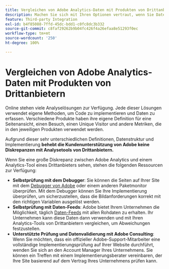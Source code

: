 ```yaml
---
title: Vergleichen von Adobe Analytics-Daten mit Produkten von Drittanbietern
description: Machen Sie sich mit Ihren Optionen vertraut, wenn Sie Daten in Adobe Analytics direkt mit Daten vergleichen, die von anderen Analytics-Lösungen erfasst wurden.
feature: Third-party Integration
exl-id: b4f85088-7ffd-45dc-bdd1-c0fc8dc3b332
source-git-commit: c8faf29262b9b04fc426f4a26efaa8e51293f0ec
workflow-type: tm+mt
source-wordcount: '250'
ht-degree: 100%

---
```


# Vergleichen von Adobe Analytics-Daten mit Produkten von Drittanbietern

Online stehen viele Analyselösungen zur Verfügung. Jede dieser Lösungen verwendet eigene Methoden, um Code zu implementieren und Daten zu erfassen. Verschiedene Produkte haben ihre eigene Definition für eine Seitenansicht, einen Besuch, einen Unique Visitor und andere Metriken, die in den jeweiligen Produkten verwendet werden.

Aufgrund dieser sehr unterschiedlichen Definitionen, Datenstruktur und Implementierung **behebt die Kundenunterstützung von Adobe keine Diskrepanzen mit Analysetools von Drittanbietern.**

Wenn Sie eine große Diskrepanz zwischen Adobe Analytics und einem Analytics-Tool eines Drittanbieters sehen, stehen die folgenden Ressourcen zur Verfügung:

* **Selbstprüfung mit dem Debugger**: Sie können die Seiten auf Ihrer Site mit dem [Debugger von Adobe](https://experienceleague.adobe.com/docs/debugger/using/experience-cloud-debugger.html?lang=de) oder einem anderen Paketmonitor überprüfen. Mit dem Debugger können Sie Ihre Implementierung überprüfen, um sicherzustellen, dass die Bildanforderungen korrekt mit den richtigen Variablen ausgelöst werden.
* **Selbstprüfung mit Daten-Feeds**: Adobe bietet Ihrem Unternehmen die Möglichkeit, täglich [Daten-Feeds](/help/export/analytics-data-feed/data-feed-overview.md) mit allen Rohdaten zu erhalten. Ihr Unternehmen kann diese Daten dann verwenden und mit Ihren Analytics-Tools von Drittanbietern vergleichen, um Abweichungen festzustellen.
* **Unterstützte Prüfung und Datenvalidierung mit Adobe Consulting**: Wenn Sie möchten, dass ein offizieller Adobe-Support-Mitarbeiter eine vollständige Implementierungsprüfung auf Ihrer Website durchführt, wenden Sie sich an den Account Manager Ihres Unternehmens. Sie können ein Treffen mit einem Implementierungsberater vereinbaren, der Ihre Site basierend auf dem Vertrag Ihres Unternehmens prüfen kann.
